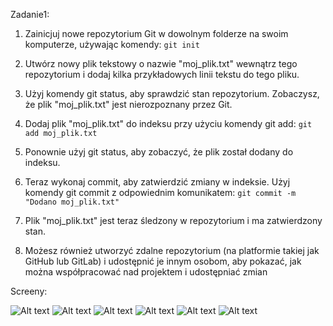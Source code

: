 

Zadanie1:

1. Zainicjuj nowe repozytorium Git w dowolnym folderze na swoim komputerze, używając komendy:
  ```git init```

2. Utwórz nowy plik tekstowy o nazwie "moj_plik.txt" wewnątrz tego repozytorium i dodaj kilka przykładowych linii tekstu do tego pliku.
3. Użyj komendy git status, aby sprawdzić stan repozytorium. Zobaczysz, że plik "moj_plik.txt" jest nierozpoznany przez Git.
4. Dodaj plik "moj_plik.txt" do indeksu przy użyciu komendy git add:
```git add moj_plik.txt```

5. Ponownie użyj git status, aby zobaczyć, że plik został dodany do indeksu.
6. Teraz wykonaj commit, aby zatwierdzić zmiany w indeksie. Użyj komendy git commit z odpowiednim komunikatem:
```git commit -m "Dodano moj_plik.txt"```

7. Plik "moj_plik.txt" jest teraz śledzony w repozytorium i ma zatwierdzony stan.

8. Możesz również utworzyć zdalne repozytorium (na platformie takiej jak GitHub lub GitLab) i udostępnić je innym osobom, aby pokazać, jak można współpracować nad projektem i udostępniać zmian

Screeny:

![Alt text](screen1.png)
![Alt text](screen3.png)
![Alt text](screen4.png)
![Alt text](screen5.png)
![Alt text](screen6.png)
![Alt text](screen7.png)